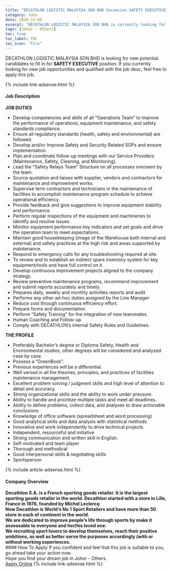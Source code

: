 ```yaml
---
title: "DECATHLON LOGISTIC MALAYSIA SDN BHD Vacancies SAFETY EXECUTIVE" 
category: Jobs 
date: 2020-12-08 
excerpt: "DECATHLON LOGISTIC MALAYSIA SDN BHD is currently looking for suitable person to fill in the SAFETY EXECUTIVE which positioned at Johor - Others" 
tags: [Johor - Others] 
toc: true 
toc_label: TOC 
toc_icon: "fire" 
--- 
```


<p>DECATHLON LOGISTIC MALAYSIA SDN BHD is looking for new potential candidates to fill in for <b>SAFETY EXECUTIVE</b> position. If you currently looking for new job opportunities and qualified with the job desc, feel free to apply this job.
</p>{% include link-adsense.html %} 
<div><div><div><h4>Job Description</h4></div></div><div><div><span><div><p><strong>JOB DUTIES</strong></p><ul><li>Develop competencies and skills of all &#8220;Operations Team&#8221; to improve the performance of operations, equipment maintenance, and safety standards compliance.</li><li>Ensure all regulatory standards (health, safety and environmental) are followed.</li><li>Develop and/or Improve Safety and Security Related SOPs and ensure implementation.</li><li>Plan and coordinate follow-up meetings with our Service Providers (Maintenance, Safety, Cleaning, and Monitoring).</li><li>Lead the &#8220;Safety Relays Team&#8221; Structure on all processes overseen by the team.</li><li>Source quotation and liaises with supplier, vendors and contractors for maintenance and improvement works.</li><li>Supervise term contractors and technicians in the maintenance of facilities to accomplish maintenance program schedule to achieve operational efficiency.</li><li>Provide feedback and give suggestions to improve equipment stability and performance.</li><li>Perform regular inspections of the equipment and machineries to identify and resolve issues.</li><li>Monitor equipment performance key indicators and set goals and drive the operation team to meet expectations.</li><li>Maintain good housekeeping (image of the Warehouse both internal and external) and safety practices at the high risk and areas supported by maintenance.&#160;</li><li>Respond to emergency calls for any troubleshooting required at site.</li><li>To review and to establish an indirect spare inventory system for key equipment/tools and have full control on it.</li><li>Develop continuous improvement projects aligned to the company strategy.</li><li>Review preventive maintenance programs, recommend improvement and submit reports accurately and timely.</li><li>Prepares daily, weekly and monthly activities reports and audit</li><li>Performs any other ad-hoc duties assigned by the Line Manager</li><li>Reduce cost through continuous efficiency effort.</li><li>Prepare forms and documentation.</li><li>Perform &#8220;Safety Training&#8221; for the integration of new teammates.</li><li>Human Coaching and Follow-up.</li><li>Comply with DECATHLON&#8217;s internal Safety Rules and Guidelines.</li></ul><p><strong>THE PROFILE</strong></p><ul><li>Preferably Bachelor&#8217;s degree or Diploma Safety, Health and Environmental studies, other degrees will be considered and analyzed case by case.&#160;</li><li>Possess a &#8220;GreenBook&#8221;.</li><li>Previous experiences will be a differential.</li><li>Well versed in all the theories, principles, and practices of facilities maintenance management.</li><li>Excellent problem solving / judgment skills and high level of attention to detail and accuracy.</li><li>Strong organizational skills and the ability to work under pressure.</li><li>Ability to handle and prioritize multiple tasks and meet all deadlines.</li><li>Ability to define problems, collect data, and analyses to draw actionable conclusions.</li><li>Knowledge of office software (spreadsheet and word processing)&#160;</li><li>Good analytical skills and data analysis with statistical methods.</li><li>Innovative and work independently to drive technical projects.</li><li>Independent, resourceful and initiative</li><li>Strong communication and written skill in English.</li><li>Self-motivated and team player</li><li>Thorough and methodical</li><li>Good interpersonal skills &amp; negotiating skills</li><li>Sportsperson</li></ul></div></span></div></div></div> 
{% include article-adsense.html %} 
<div><div><div><h4>Company Overview</h4></div></div><div><div><span><div><div>
<div><strong>Decathlon S.A. is a French sporting goods retailer. It is the largest sporting goods retailer in the world. Decathlon started with a store in Lille, France in 1976, founded by Michel Leclercq</strong></div>
<div><strong>Now Decathlon is World&#8216;s No 1 Sport Retailers and have more than 50 store in each of continent in the world.</strong></div>
<div><strong>We are dedicated to improve people&#8217;s life through sports by make it assessable to everyone and her/his loved one.</strong></div>
<div><strong>We recruiting sport lovers to develop themselves, reach their positive ambitions, as well as better serve the purposes accordingly (with or without working experiences.</strong></div>
</div></div></span></div></div></div> 
#### How To Apply 
If you confident and feel that this job is suitable to you, go ahead take your action now. <br/> 
Hope you find your dream job in Johor - Others. <br/> 
<a href="https://www.jobstreet.com.my/en/job/safety-executive-4439577?jobId=jobstreet-my-job-4439577&sectionRank=18&token=0~e77e977c-a413-4f53-af5b-e15a407bc466&fr=SRP%20View%20In%20New%20Ta" class="btn btn--info" target="_blank" rel="nofollow noopenner">Apply Online</a> 
{% include link-adsense.html %} 